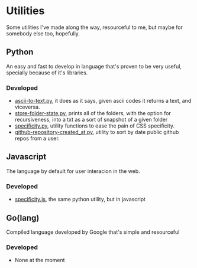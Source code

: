 # Utilities #

Some utilities I've made along the way, resourceful to me, but maybe for somebody else too, hopefully.

## Python

An easy and fast to develop in language that's proven to be very useful, specially because of it's libraries.

### Developed

- [ascii-to-text.py](./python/ascii-to-text.py), it does as it says, given ascii codes it returns a text, and viceversa.
- [store-folder-state.py](./python/store-folder-state.py), prints all of the folders, with the option for recursiveness, into a txt as a sort of snapshot of a given folder
- [specificity.py](./python/specificity.py), utility functions to ease the pain of CSS specificity.
- [github-repository-created_at.py](./python/github-repository-created_at.py), utility to sort by date public github repos from a user.

## Javascript

The language by default for user interacion in the web.

### Developed

- [specificity.js](./javascript/specificity.js), the same python utility, but in javascript

## Go(lang)

Compiled language developed by Google that's simple and resourceful

### Developed

- None at the moment
